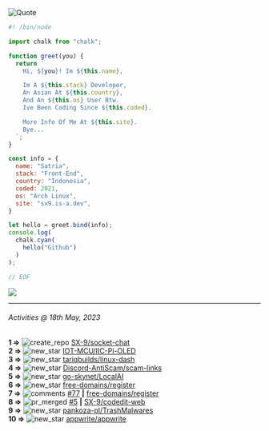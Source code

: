 <picture>
  <source media="(prefers-color-scheme: dark)" srcset="https://readme-typing-svg.herokuapp.com?font=Fira+Code&pause=1000&color=90D1F7&repeat=false&width=435&lines=%22Programming+Is+Painful+And+Fun%22">
  <source media="(prefers-color-scheme: light)" srcset="https://readme-typing-svg.herokuapp.com?font=Fira+Code&pause=1000&color=000000&repeat=false&width=435&lines=F*ck+You+Light+Mode+User;%22Programming+Is+Painful+And+Fun%22">
  <img alt="Quote">
</picture>

```js
#! /bin/node

import chalk from "chalk";

function greet(you) {
  return `
    Hi, ${you}! Im ${this.name},

    Im A ${this.stack} Developer,
    An Asian At ${this.country},
    And An ${this.os} User Btw.
    Ive Been Coding Since ${this.coded}.

    More Info Of Me At ${this.site}.
    Bye...
  `;
}

const info = {
  name: "Satria",
  stack: "Front-End",
  country: "Indonesia",
  coded: 2021,
  os: "Arch Linux",
  site: "sx9.is-a.dev",
}

let hello = greet.bind(info);
console.log(
  chalk.cyan(
    hello("Github")
  )
);

// EOF
```

![](https://skillicons.dev/icons?i=md,py,raspberrypi,replit,twitter,neovim,ts,vercel,bash,html,css,js,discord,express,git,github,vite,vue,firebase,linux,nodejs,vscode&theme=light&perline=11)

---

<!--RECENT_ACTIVITY:last_update-->
###### Activities @ 18th May, 2023
<!--RECENT_ACTIVITY:last_update_end-->

<!--RECENT_ACTIVITY:start-->
**1 =>** ![create_repo](https://cdn.jsdelivr.net/gh/Readme-Workflows/Readme-Icons@main/icons/octicons/Repository.svg) [SX-9/socket-chat](https://github.com/SX-9/socket-chat)<br>
**2 =>** ![new_star](https://cdn.jsdelivr.net/gh/Readme-Workflows/Readme-Icons@main/icons/octicons/StarredRepositoryYellow.svg) [IOT-MCU/IIC-Pi-OLED](https://github.com/IOT-MCU/IIC-Pi-OLED)<br>
**3 =>** ![new_star](https://cdn.jsdelivr.net/gh/Readme-Workflows/Readme-Icons@main/icons/octicons/StarredRepositoryYellow.svg) [tariqbuilds/linux-dash](https://github.com/tariqbuilds/linux-dash)<br>
**4 =>** ![new_star](https://cdn.jsdelivr.net/gh/Readme-Workflows/Readme-Icons@main/icons/octicons/StarredRepositoryYellow.svg) [Discord-AntiScam/scam-links](https://github.com/Discord-AntiScam/scam-links)<br>
**5 =>** ![new_star](https://cdn.jsdelivr.net/gh/Readme-Workflows/Readme-Icons@main/icons/octicons/StarredRepositoryYellow.svg) [go-skynet/LocalAI](https://github.com/go-skynet/LocalAI)<br>
**6 =>** ![new_star](https://cdn.jsdelivr.net/gh/Readme-Workflows/Readme-Icons@main/icons/octicons/StarredRepositoryYellow.svg) [free-domains/register](https://github.com/free-domains/register)<br>
**7 =>** ![comments](https://cdn.jsdelivr.net/gh/Readme-Workflows/Readme-Icons@main/icons/octicons/Comment.svg) [#77](https://github.com/free-domains/register/issues/77#issuecomment-1547542338) **|** [free-domains/register](https://github.com/free-domains/register)<br>
**8 =>** ![pr_merged](https://cdn.jsdelivr.net/gh/Readme-Workflows/Readme-Icons@main/icons/octicons/PullRequestMerged.svg) [#5](https://github.com/SX-9/codedit-web/pull/5) **|** [SX-9/codedit-web](https://github.com/SX-9/codedit-web)<br>
**9 =>** ![new_star](https://cdn.jsdelivr.net/gh/Readme-Workflows/Readme-Icons@main/icons/octicons/StarredRepositoryYellow.svg) [pankoza-pl/TrashMalwares](https://github.com/pankoza-pl/TrashMalwares)<br>
**10 =>** ![new_star](https://cdn.jsdelivr.net/gh/Readme-Workflows/Readme-Icons@main/icons/octicons/StarredRepositoryYellow.svg) [appwrite/appwrite](https://github.com/appwrite/appwrite)<br>
<!--RECENT_ACTIVITY:end-->
